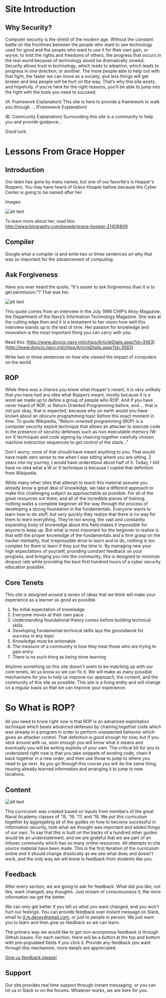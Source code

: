 # Site Introduction
## Why Security?

Computer security is the shield of the modern age. Without the constant battle on the frontlines between the people who want to see technology used for good and the people who want to use it for their own gain, or worse, to limit the rights and freedoms of others, the progress that occurs in the real world because of technology would be dramatically slowed. Security allows trust in technology, which leads to adoption, which leads to progress in one direction, or another. The more people able to help out with that fight, the faster we can move as a society, and less things will get broken and less people will be hurt on the way. That’s why this site exists, and hopefully, if you’re here for the right reasons, you’ll be able to jump into the fight with the tools you need to succeed. 

(A. Framework Explanation) This site is here to provide a framework to walk you through ... (Framework Explanation)

(B. Community Explanation) Surrounding this site is a community to help you and provide guidance...

Good luck.

# Lessons From Grace Hopper
## Introduction
Our team has gone by many names, but one of our favorite's is Hopper's Roppers. You may have heard of Grace Hopper before because the Cyber Center is going to be named after her.

Images:

![alt text](https://upload.wikimedia.org/wikipedia/commons/a/ad/Commodore_Grace_M._Hopper%2C_USN_%28covered%29.jpg "img2")


To learn more about her, read this: http://www.biography.com/people/grace-hopper-21406809

## Compiler
Google what a compiler is and write two or three sentences on why that was so important for the advancement of computing.



## Ask Forgiveness
Have you ever heard the quote, “It's easier to ask forgiveness than it is to get permission.”? That was her. 

![alt text](https://i2.wp.com/hopperboulder.com/wp-content/uploads/2019/03/Grace1-2.jpg?w=704&ssl=1 "img1")

This quote comes from an interview in the July 1986 CHIP’s Ahoy Magazine, the Department of the Navy’s Information Technology Magazine. She was at the cutting edge then and it is a testament to her vision how well this interview stands up to the test of time. Her passion for knowledge and innovation is the most important thing you can carry with you.

Read this: [http://www.doncio.navy.mil/chips/ArticleDtails.aspx?id=3563](http://www.doncio.navy.mil/chips/ArticleDtails.aspx?id=3563)

Write two or three sentences on how she viewed the impact of computers on the world.

## ROP
While there was a chance you knew what Hopper's meant, it is very unlikely that you have had any idea what Roppers meant, mostly because it is a word we made up to define a group of people who ROP. And if you have never heard of ROP, or Return Oriented Programming before, and.... that is not just okay, that is expected, because why on earth would you have known about an obscure programming topic before this exact moment in time. To quote Wikipedia, "Return-oriented programming (ROP) is a computer security exploit technique that allows an attacker to execute code in the presence of security defenses such as non-executable memory (W xor X technique) and code signing by chaining together carefully chosen machine instruction sequences to get control of the stack..."

Don't worry; none of that should have meant anything to you. That would have made zero sense to me when I was sitting where you are sitting. 2 years into my journey, I would have understood about half of it. Today, I still have no idea what a W or X technique is because I copied that definition from Wikipedia. 

While many other sites that attempt to teach this material assume you already know a great deal of knowledge, we take a different approach to make this challenging subject as approachable as possible. For all of the great resources out there, and all of the incredible pieces of training, nothing walks a complete beginner all the way through the process of developing a strong foundation in the fundamentals. Everyone wants to learn how to do stuff, but very quickly they realize that there is no way for them to learn everything. They’re not wrong, the vast and constantly expanding body of knowledge about this field makes it impossible for anyone to keep up. But what is most important for the beginner to realize is that with the proper knowledge of the fundamentals and a firm grasp on the hacker mentality, that irrepressible drive to learn and to do, nothing is too complex for them to learn if they put the time in. By managing new your high expectations of yourself, providing constant feedback on your progress, and bringing you into the community, this is designed to minimize dropout rate while providing the best first hundred hours of a cyber security education possible.

## Core Tenets
This site is designed around a series of ideas that we think will make your experience as a learner as good as possible.

1. No initial expectation of knowledge
2. Everyone moves at their own pace
3. Understanding foundational theory comes before building technical skills
4. Developing fundamental technical skills lays the groundwork for success in any topic
5. Knowledge must be actionable
6. The measure of a community is how they treat those who are trying to gain entry
7. There is no such thing as being done learning

Anytime something on this site doesn't seem to be matching up with our core tenets, let us know so we can fix it. We will make as many possible mechanisms for you to help us improve our approach, the content, and the community of this site as possible. This site is a living entity and will change on a regular basis so that we can improve your experience.

# So What is ROP?
All you need to know right now is that ROP is an advanced exploitation technique which beats advanced defenses by chaining together code which was already in a program in order to perform unexpected behavior which gives an attacker control. That definition is good enough for now, but if you stick around with us, soon enough you will know what it means and eventually you will be writing exploits of your own. The critical bit for you to understand right now is that you take snippets of existing code, chain it back together in a new order, and then use those to jump to where you need to go next. As you go through this course you will do the same thing, reusing already learned information and arranging it to jump to new locations. 

## Content

![alt text](https://news.yale.edu/sites/default/files/styles/horizontal_image/public/d6_files/YaleNews_hopper-grace.UNIVAC.102635875-CC_0.jpg?itok=4HL3ETlO "img3")

This curriculum was created based on inputs from members of the great Naval Academy classes of '15, '16, '17, and '18. We put this curriculum together by aggregating all of the guides on how to become successful in information security, took what we thought was important and added things of our own. To say that this is built on the backs of a hundred other guides would be an understatement, and we are grateful that we are part of an infosec community which has so many online resources. All attempts to cite source material have been made. This is the first iteration of the curriculum online and it should change drastically as we see what does and doesn't work, and the only way we will know is feedback from students like you. 

## Feedback

After every section, we are going to ask for feedback. What did you like, not like, want changed, any thoughts. Just stream of consciousness it, the more information we get the better.

We can only get better if you tell us what you want changed, and you won't hurt our feelings. You can provide feedback over instant message on Slack, email to d.m.devey@gmail.com, or just to people in person. We just want you to learn and then give us feedback so we can learn.

The primary way we would like to get non-anonymous feedback is through Github Issues. For each section, there will be a button at the top and bottom with pre-populated fields if you click it. Provide any feedback you want through this mechanism, more details are appreciated.

[Give us feedback please!](https://github.com/SquidWorksDojo/training/issues/new?title=SiteIntro&body=Please%20provide%20as%20much%20detail%20as%20you%20can%20to%20make%20this%20course%20better!&labels=i2h)


## Support
Our site provides real time support through instant messaging, or you can hit us in Slack or on the forums. Whatever works, we are here for you.
